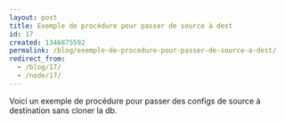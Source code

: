 ```yaml
---
layout: post
title: Exemple de procédure pour passer de source à dest
id: 17
created: 1346875592
permalink: /blog/exemple-de-procedure-pour-passer-de-source-a-dest/
redirect_from:
  - /blog/17/
  - /node/17/
---
```

Voici un exemple de procédure pour passer des configs de source à destination sans cloner la db.
